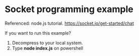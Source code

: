 # Socket programming example


Referenced: node.js tutorial.  https://socket.io/get-started/chat

If you want to run this example? 
1. Decompress to your local system.
2. Type <b>node index.js</b> on powershell

